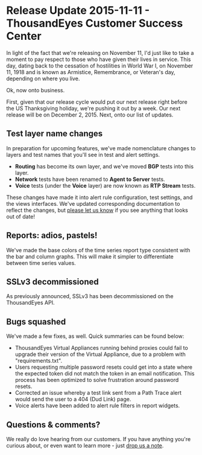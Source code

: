 # Release Update 2015-11-11 - ThousandEyes Customer Success Center

In light of the fact that we're releasing on November 11, I'd just like to take a moment to pay respect to those who have given their lives in service. This day, dating back to the cessation of hostilities in World War I, on November 11, 1918 and is known as Armistice, Remembrance, or Veteran's day, depending on where you live.

Ok, now onto business.

First, given that our release cycle would put our next release right before the US Thanksgiving holiday, we're pushing it out by a week. Our next release will be on December 2, 2015.  Next, onto our list of updates.

## Test layer name changes

In preparation for upcoming features, we've made nomenclature changes to layers and test names that you'll see in test and alert settings.

* **Routing** has become its own layer, and we've moved **BGP** tests into this layer.
* **Network** tests have been renamed to **Agent to Server** tests.
* **Voice** tests \(under the **Voice** layer\) are now known as **RTP Stream** tests.

These changes have made it into alert rule configuration, test settings, and the views interfaces.  We've updated corresponding documentation to reflect the changes, but [please let us know](mailto:support@thousandeyes.com?subject=You+missed+an+article) if you see anything that looks out of date!

## Reports: adios, pastels!

We've made the base colors of the time series report type consistent with the bar and column graphs. This will make it simpler to differentiate between time series values.

## SSLv3 decommissioned

As previously announced, SSLv3 has been decommissioned on the ThousandEyes API.

## Bugs squashed

We've made a few fixes, as well.  Quick summaries can be found below:

* ThousandEyes Virtual Appliances running behind proxies could fail to upgrade their version of the Virtual Appliance, due to a problem with "requirements.txt".
* Users requesting multiple password resets could get into a state where the expected token did not match the token in an email notification.  This process has been optimized to solve frustration around password resets.
* Corrected an issue whereby a test link sent from a Path Trace alert would send the user to a 404 \(Dud Link\) page.
* Voice alerts have been added to alert rule filters in report widgets.

## Questions & comments?

 We really do love hearing from our customers.  If you have anything you're curious about, or even want to learn more - just [drop us a note](mailto:support@thousandeyes.com?subject=2015-11-11+Release+Update).

